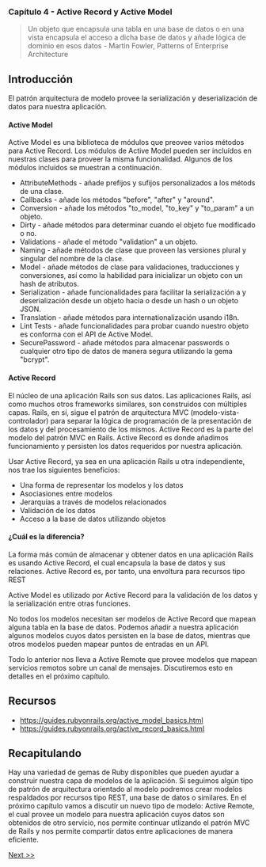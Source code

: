 ### Capítulo 4 - Active Record y Active Model

> Un objeto que encapsula una tabla en una base de datos o en una vista
encapsula el acceso a dicha base de datos y añade lógica de dominio en esos
datos - Martin Fowler, Patterns of Enterprise Architecture

## Introducción

El patrón arquitectura de modelo provee la serialización y deserialización de
datos para nuestra aplicación.

#### Active Model

Active Model es una biblioteca de módulos que preovee varios métodos para Active
Record. Los módulos de Active Model pueden  ser incluídos en nuestras clases
para proveer la misma funcionalidad. Algunos de los módulos incluídos se
muestran a continuación.

- AttributeMethods - añade prefijos y sufijos personalizados a los métods de una
clase.
- Callbacks - añade los métodos "before", "after" y "around".
- Conversion - añade los métodos "to_model, "to_key" y "to_param" a un objeto.
- Dirty - añade métodos para determinar cuando el objeto fue modificado o no.
- Validations - añade el método "validation" a un objeto.
- Naming - añade métodos de clase que proveen las versiones plural y singular
del nombre de la clase.
- Model - añade métodos de clase para validaciones, traducciones y conversiones,
así como la habilidad para inicializar un objeto con un hash de atributos.
- Serialization - añade funcionalidades para facilitar la serialización a y
deserialización desde un objeto hacia o desde un hash o un objeto JSON.
- Translation - añade métodos para internationalización usando i18n.
- Lint Tests - añade funcionalidades para probar cuando nuestro objeto es
conforma con el API de Active Model.
- SecurePassword - añade métodos para almacenar passwords o cualquier otro tipo
de datos de manera segura utilizando la gema "bcrypt".

#### Active Record

El núcleo de una aplicación Rails son sus datos. Las aplicaciones Rails, así
como muchos otros frameworks similares, son construidos con múltiples capas.
Rails, en sí, sigue el patrón de arquitectura MVC (modelo-vista-controlador)
para separar la lógica de programación de la presentación de los datos y del
procesamiento de los mismos. Active Record es la parte del modelo del patrón
MVC en Rails. Active Record es donde añadimos funcionamiento y persisten los
datos requeridos por nuestra aplicación.

Usar Active Record, ya sea en una aplicación Rails u otra independiente,
nos trae los siguientes beneficios:

* Una forma de representar los modelos y los datos
* Asociasiones entre modelos
* Jerarquías a través de modelos relacionados
* Validación de los datos
* Acceso a la base de datos utilizando objetos

#### ¿Cuál es la diferencia?

La forma más común de almacenar y obtener datos en una aplicación Rails es
usando Active Record, el cual encapsula la base de datos y sus relaciones.
Active Record es, por tanto, una envoltura para recursos tipo REST

Active Model es utilizado por Active Record para la validación de los datos y
la serialización entre otras funciones.

No todos los modelos necesitan ser modelos de Active Record que mapean alguna
tabla en la base de datos. Podemos añadir a nuestra aplicación algunos modelos
cuyos datos persisten en la base de datos, mientras que otros modelos pueden
mapear puntos de entradas en un API.

Todo lo anterior nos lleva a Active Remote que provee modelos que mapean
servicios remotos sobre un canal de mensajes. Discutiremos esto en detalles en
el próximo capítulo.

## Recursos

* https://guides.rubyonrails.org/active_model_basics.html
* https://guides.rubyonrails.org/active_record_basics.html

## Recapitulando

Hay una variedad de gemas de Ruby disponibles que pueden ayudar a construir
nuestra capa de modelos de la aplicación. Si seguimos algún tipo de patrón de
arquitectura orientado al modelo podremos crear modelos respaldados por recursos
tipo REST, una base de datos o similares. En el próximo capítulo vamos a
discutir un nuevo tipo de modelo: Active Remote, el cual provee un modelo para
nuestra aplicación cuyos datos son obtenidos de otro servicio, nos permite
continuar utlizando el patrón MVC de Rails y  nos permite compartir datos entre
aplicaciones de manera eficiente.

[Next >>](060-chapter-05.es.md)
